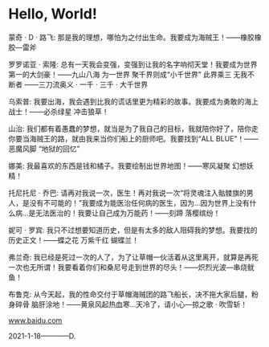 # Hello, World!

蒙奇 · D · 路飞:
那是我的理想，哪怕为之付出生命。我要成为海贼王！——橡胶橡胶—雷斧

罗罗诺亚 · 索隆:
总有一天我会变强，变强到让我的名字响彻天堂！我要成为世界第一的大剑豪！——九山八海 为一世界 聚千界则成“小千世界” 此界乘三 无我不断者 ——三刀流奥义 · 一千 · 三千 · 大千世界

乌索普:
我要出海，我会遇到比我的谎话里更为精彩的故事。我要成为勇敢的海上战士！——必杀绿星 冲击狼草！

山治:
我们都有着愚蠢的梦想，就当是为了我自己的目标，我就陪你好了，陪你走你要当海贼王的路，就由我来当你们船上的厨师吧。我要找到“ALL BLUE”！——恶魔风脚 “地狱的回忆”

娜美:
我最喜欢的东西是钱和橘子。我要绘制出世界地图！——寒风凝聚 幻想妖精！

托尼托尼 · 乔巴:
请再对我说一次，医生！再对我说一次“将灵魂注入骷髅旗的男人，是没有不可能的！”我要成为能医治任何病的医生，因为...因为世界上没有什么病...是无法医治的！我要让自己成为万能药！——刻蹄 落樱缤纷！

妮可 · 罗宾:
我只不过想要知道历史，但是有太多的敌人阻碍我的梦想。我要找的历史正文！——蝶之花 万紫千红 蝴蝶兰！

弗兰奇:
我已经是死过一次的人了，为了让草帽一伙活着从这里离开，就算是再死一次也无所谓！我要看着你们和桑尼号走到世界的尽头！——炽烈光波—串烧鱿鱼！

布鲁克:
从今天起，我的性命交付于草帽海贼团的路飞船长，决不拖大家后腿，粉身碎骨 脑肝涂地！——黄泉风起热血寒...天冷了，请小心—掠之歌 · 吹雪斩！


www.baidu.com


2021-1-18————D.






